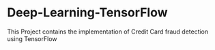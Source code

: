 # Deep-Learning-TensorFlow
This Project contains the implementation of Credit Card fraud detection using TensorFlow
